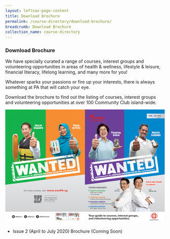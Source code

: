 ```yaml
---
layout: leftnav-page-content
title: Download Brochure
permalink: /course-directory/download-brochure/
breadcrumb: Download Brochure
collection_name: course-directory
---
```


### Download Brochure
We have specially curated a range of courses, interest groups and volunteering opportunities in areas of health & wellness, lifestyle & leisure, financial literacy, lifelong learning, and many more for you!

Whatever sparks your passions or fire up your interests, there is always something at PA that will catch your eye.

Download the brochure to find out the listing of courses, interest groups and volunteering opportunities at over 100 Community Club island-wide.

![PA Merdeka Generation programmes](/images/course-directory/sample-brochure-v2.jpg)

* Issue 2 (April to July 2020) Brochure (Coming Soon)